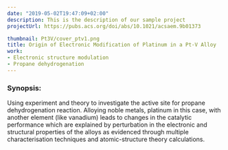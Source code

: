 ```yaml
---
date: "2019-05-02T19:47:09+02:00"
description: This is the description of our sample project
projectUrl: https://pubs.acs.org/doi/abs/10.1021/acsaem.9b01373

thumbnail: Pt3V/cover_ptv1.png
title: Origin of Electronic Modification of Platinum in a Pt-V Alloy
work:
- Electronic structure modulation
- Propane dehydrogenation
---
```


### Synopsis: 

Using experiment and theory to investigate the active site for propane dehydrogenation reaction. Alloying noble metals, platinum in this case, with another element (like vanadium) leads to changes in the catalytic performance which are explained by perturbation in the electronic and structural properties of the alloys as evidenced through multiple characterisation techniques and atomic-structure theory calculations. 
